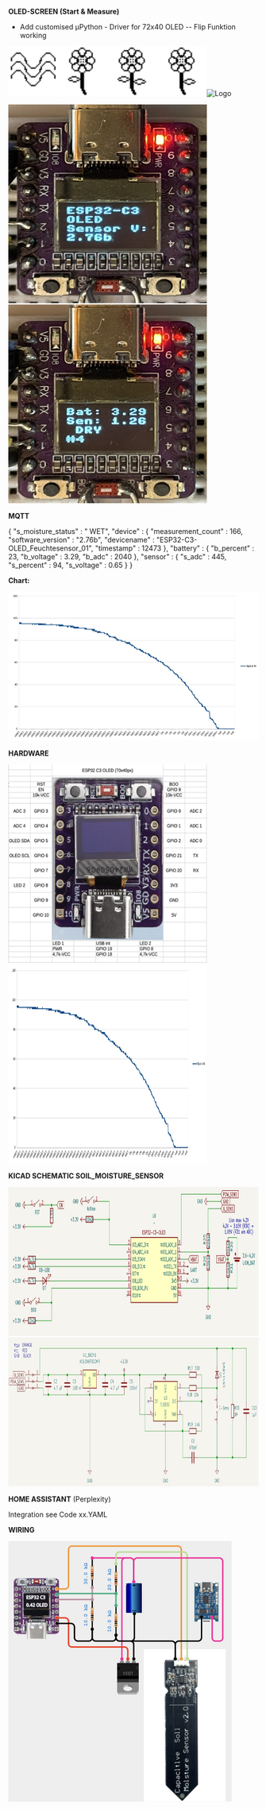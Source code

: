 



**OLED-SCREEN (Start & Measure)**

* Add customised µPython - Driver for 72x40 OLED -- Flip Funktion working


<img src="https://github.com/ludwich66/Pflanzenfeuchtesensor_ESP32-C3-OLED/blob/main/Moisture-Picture/pixil-frame-40x40_Wellen.png" alt="Logo" width="100" height="100"><img src="https://github.com/ludwich66/Pflanzenfeuchtesensor_ESP32-C3-OLED/blob/main/Moisture-Picture/pixil-frame-40x40_Blume_Blatt_links.png" alt="Logo" width="100" height="100"><img src="https://github.com/ludwich66/Pflanzenfeuchtesensor_ESP32-C3-OLED/blob/main/Moisture-Picture/pixil-frame-40x40_Blume_Blatt_links_und_rechts.png" alt="Logo" width="100" height="100"><img src="https://github.com/ludwich66/Pflanzenfeuchtesensor_ESP32-C3-OLED/blob/main/Moisture-Picture/pixil-frame-40x40_Blume_Blatt_rechts.png" alt="Logo" width="100" height="100"><img src="https://github.com/ludwich66/Pflanzenfeuchtesensor_ESP32-C3-OLED/blob/main/Moisture-Picture/pixil-frame-40x40_Gießkanne.png" alt="Logo" width="100" height="100">


<img src="https://github.com/ludwich66/Pflanzenfeuchtesensor_ESP32-C3-OLED/blob/main/OLED_1.jpeg" alt="Logo" width="400" height="400"><img src="https://github.com/ludwich66/Pflanzenfeuchtesensor_ESP32-C3-OLED/blob/main/OLED_2.jpeg" alt="Logo" width="400" height="400">

**MQTT**

{
  "s_moisture_status" : "     WET",
  "device" : {
    "measurement_count" : 166,
    "software_version" : "2.76b",
    "devicename" : "ESP32-C3-OLED_Feuchtesensor_01",
    "timestamp" : 12473
  },
  "battery" : {
    "b_percent" : 23,
    "b_voltage" : 3.29,
    "b_adc" : 2040
  },
  "sensor" : {
    "s_adc" : 445,
    "s_percent" : 94,
    "s_voltage" : 0.65
  }
}

**Chart:**

<img src="https://github.com/ludwich66/Pflanzenfeuchtesensor_ESP32-C3-OLED/blob/main/Soil-Moisture-Sensor_Generic.jpg" alt="Logo" width="600" height="300">

**HARDWARE**

<img src="https://github.com/ludwich66/Pflanzenfeuchtesensor_ESP32-C3-OLED/blob/main/ESP32-C3-OLED_Pinout.jpg" alt="1" width="400" height="400"><img src="https://github.com/ludwich66/Pflanzenfeuchtesensor_ESP32-C3-OLED/blob/main/Soil-Moisture-Sensor_Generic.jpg" alt="2" width="400" height="400">


**KICAD SCHEMATIC SOIL_MOISTURE_SENSOR**

<img src="https://github.com/ludwich66/Pflanzenfeuchtesensor_ESP32-C3-OLED/blob/main/KICAD_ESP32-C3-OLED.jpg" alt="Logo" width="800" height="300">

<img src="https://github.com/ludwich66/Pflanzenfeuchtesensor_ESP32-C3-OLED/blob/main/KICAD_Soil_Moisture_Senor.jpg" alt="Logo" width="800" height="300">


**HOME ASSISTANT** (Perplexity)

Integration see Code xx.YAML


**WIRING**

<img src="https://github.com/ludwich66/Pflanzenfeuchtesensor_ESP32-C3-OLED/blob/main/Schematic_cirkitdesigner.jpg" alt="Logo" width="450" height="525">

